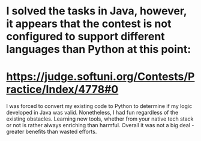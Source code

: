 # I solved the tasks in Java, however, it appears that the contest is not configured to support different languages than Python at this point:

# https://judge.softuni.org/Contests/Practice/Index/4778#0 

I was forced to convert my existing code to Python to determine if my logic developed in Java was valid.
Nonetheless, I had fun regardless of the existing obstacles.  Learning new tools, whether from your native tech stack or not
is rather always enriching than harmful. Overall it was not a big deal - greater benefits than wasted efforts.
